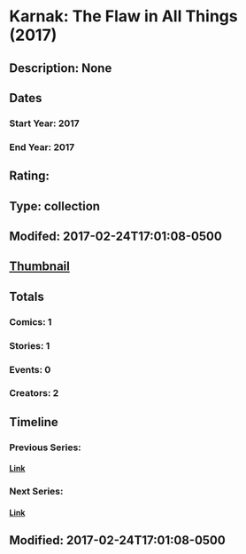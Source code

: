 # Karnak: The Flaw in All Things (2017)
## Description: None
## Dates
### Start Year: 2017
### End Year: 2017
## Rating: 
## Type: collection
## Modifed: 2017-02-24T17:01:08-0500
## [Thumbnail](http://i.annihil.us/u/prod/marvel/i/mg/b/40/image_not_available.jpg)
## Totals
### Comics: 1
### Stories: 1
### Events: 0
### Creators: 2
## Timeline
### Previous Series: 
#### [Link]()
### Next Series: 
#### [Link]()
## Modified: 2017-02-24T17:01:08-0500